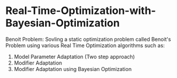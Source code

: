 # Real-Time-Optimization-with-Bayesian-Optimization

 Benoit Problem: Sovling a static optimization problem called Benoit's Problem using various Real Time Optimization algorithms such as:
 1. Model Parameter Adaptation (Two step approach)
 2. Modifier Adaptation
 3. Modifier Adaptation using Bayesian Optimization